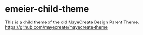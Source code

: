 # emeier-child-theme
This is a child theme of the old MayeCreate Design Parent Theme.
https://github.com/mayecreate/mayecreate-theme
